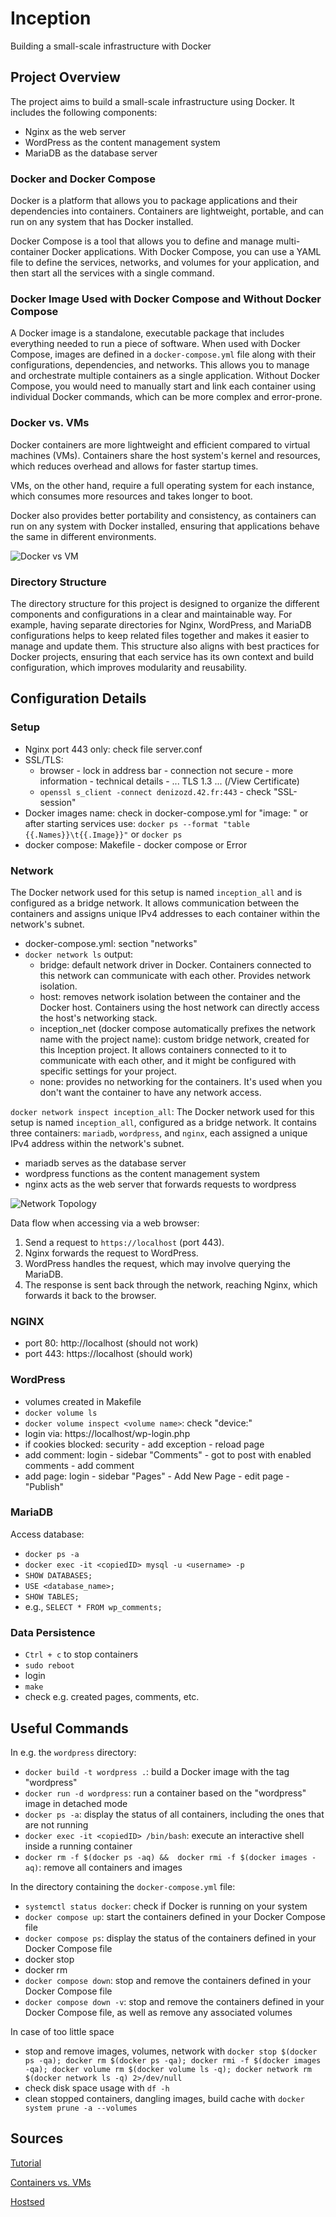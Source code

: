 # Inception
Building a small-scale infrastructure with Docker

## Project Overview
The project aims to build a small-scale infrastructure using Docker. It includes the following components:

- Nginx as the web server
- WordPress as the content management system
- MariaDB as the database server

### Docker and Docker Compose
Docker is a platform that allows you to package applications and their dependencies into containers. Containers are lightweight, portable, and can run on any system that has Docker installed.

Docker Compose is a tool that allows you to define and manage multi-container Docker applications. With Docker Compose, you can use a YAML file to define the services, networks, and volumes for your application, and then start all the services with a single command.

### Docker Image Used with Docker Compose and Without Docker Compose
A Docker image is a standalone, executable package that includes everything needed to run a piece of software. When used with Docker Compose, images are defined in a `docker-compose.yml` file along with their configurations, dependencies, and networks. This allows you to manage and orchestrate multiple containers as a single application. Without Docker Compose, you would need to manually start and link each container using individual Docker commands, which can be more complex and error-prone.

### Docker vs. VMs
Docker containers are more lightweight and efficient compared to virtual machines (VMs). Containers share the host system's kernel and resources, which reduces overhead and allows for faster startup times.

VMs, on the other hand, require a full operating system for each instance, which consumes more resources and takes longer to boot.

Docker also provides better portability and consistency, as containers can run on any system with Docker installed, ensuring that applications behave the same in different environments.

![Docker vs VM](./Docker%20vs%20VM.png)

### Directory Structure
The directory structure for this project is designed to organize the different components and configurations in a clear and maintainable way. For example, having separate directories for Nginx, WordPress, and MariaDB configurations helps to keep related files together and makes it easier to manage and update them. This structure also aligns with best practices for Docker projects, ensuring that each service has its own context and build configuration, which improves modularity and reusability.

## Configuration Details

### Setup
- Nginx port 443 only: check file server.conf
- SSL/TLS:
    - browser - lock in address bar - connection not secure - more information - technical details - ... TLS 1.3 ... (/View Certificate)
    - `openssl s_client -connect denizozd.42.fr:443` - check "SSL-session"
- Docker images name: check in docker-compose.yml for "image: <name>" or after starting services use: `docker ps --format "table {{.Names}}\t{{.Image}}"` or `docker ps`
- docker compose: Makefile - docker compose or Error

### Network
The Docker network used for this setup is named `inception_all` and is configured as a bridge network. It allows communication between the containers and assigns unique IPv4 addresses to each container within the network's subnet.

- docker-compose.yml: section "networks"
- `docker network ls` output:
    - bridge: default network driver in Docker. Containers connected to this network can communicate with each other. Provides network isolation.
    - host: removes network isolation between the container and the Docker host. Containers using the host network can directly access the host's networking stack.
    - inception_net (docker compose automatically prefixes the network name with the project name): custom bridge network, created for this Inception project. It allows containers connected to it to communicate with each other, and it might be configured with specific settings for your project.
    - none: provides no networking for the containers. It's used when you don't want the container to have any network access.

`docker network inspect inception_all`: The Docker network used for this setup is named `inception_all`, configured as a bridge network. It contains three containers: `mariadb`, `wordpress`, and `nginx`, each assigned a unique IPv4 address within the network's subnet.
- mariadb serves as the database server
- wordpress functions as the content management system
- nginx acts as the web server that forwards requests to wordpress

![Network Topology](./Network%20Topology.png)

Data flow when accessing via a web browser:
1. Send a request to `https://localhost` (port 443).
2. Nginx forwards the request to WordPress.
3. WordPress handles the request, which may involve querying the MariaDB.
4. The response is sent back through the network, reaching Nginx, which forwards it back to the browser.

### NGINX
- port 80:  http://localhost (should not work)
- port 443: https://localhost (should work)
### WordPress
- volumes created in Makefile
- `docker volume ls`
- `docker volume inspect <volume name>`: check "device:"
- login via: https://localhost/wp-login.php
- if cookies blocked: security - add exception - reload page
- add comment: login - sidebar "Comments" - got to post with enabled comments - add comment
- add page: login - sidebar "Pages" - Add New Page - edit page - "Publish"

### MariaDB
Access database:
- `docker ps -a`
- `docker exec -it <copiedID> mysql -u <username> -p`
- `SHOW DATABASES;`
- `USE <database_name>;`
- `SHOW TABLES;`
- e.g., `SELECT * FROM wp_comments;`

### Data Persistence
- `Ctrl + c` to stop containers
- `sudo reboot`
- login
- `make`
- check e.g. created pages, comments, etc.

## Useful Commands
In e.g. the `wordpress` directory:
- `docker build -t wordpress .`: build a Docker image with the tag "wordpress"
- `docker run -d wordpress`: run a container based on the "wordpress" image in detached mode
- `docker ps -a`: display the status of all containers, including the ones that are not running
- `docker exec -it <copiedID> /bin/bash`: execute an interactive shell inside a running container
- `docker rm -f $(docker ps -aq) &&  docker rmi -f $(docker images -aq)`: remove all containers and images

In the directory containing the `docker-compose.yml` file:
- `systemctl status docker`: check if Docker is running on your system
- `docker compose up`: start the containers defined in your Docker Compose file
- `docker compose ps`: display the status of the containers defined in your Docker Compose file
- docker stop
- docker rm
- `docker compose down`: stop and remove the containers defined in your Docker Compose file
- `docker compose down -v`: stop and remove the containers defined in your Docker Compose file, as well as remove any associated volumes

In case of too little space
- stop and remove images, volumes, network with `docker stop $(docker ps -qa); docker rm $(docker ps -qa); docker rmi -f $(docker images -qa); docker volume rm $(docker volume ls -q); docker network rm $(docker network ls -q) 2>/dev/null`
- check disk space usage with `df -h`
- clean stopped containers, dangling images, build cache with `docker system prune -a --volumes`

## Sources

[Tutorial](https://github.com/waltergcc/42-inception?tab=readme-ov-file#1-the-containers)

[Containers vs. VMs](https://www.netapp.com/blog/containers-vs-vms/)

[Hostsed](https://github.com/socrateslee/hostsed)
